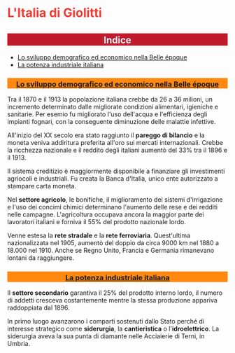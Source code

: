 <style type="text/css">
	h1 { color: #EF3E36; }
	h2
	{
		padding-top: 0.7%;
		padding-bottom: auto;
		width: 100%;
		text-align: center;
		color: white;
		background-color: #C01B2D;
	}
	h3
	{
		padding-top: 0.7%;
		padding-bottom: auto;
		text-align: center;
		width: 100%;
		background-color: #FF8811;
		color:white;
	}
</style>

# L'Italia di Giolitti

## Indice

- <a href="sviluppo">Lo sviluppo demografico ed economico nella Belle époque</a>
- <a href="industria">La potenza industriale italiana</a>

### <a href="#indice" id="sviluppo">Lo sviluppo demografico ed economico nella Belle époque</a>

Tra il 1870 e il 1913 la popolazione italiana crebbe da 26 a 36 milioni, un incremento determinato dalle migliorate condizioni alimentari, igieniche e sanitarie. Per esemio fu migliorato l'uso dell'acqua e l'efficienza degli impianti fognari, con la conseguente diminuzione delle malattie infettive.

All'inizio del XX secolo era stato raggiunto il **pareggo di bilancio** e la moneta veniva addiritura preferita all'oro sui mercati internazionali. Crebbe la ricchezza nazionale e il reddito degli italiani aumentò del 33% tra il 1896 e il 1913.

Il sistema creditizio è maggiormente disponibile a finanziare gli investimenti agriocoli e industriali. Fu creata la Banca d'Italia, unico ente autorizzato a stampare carta moneta.

Nel **settore agricolo**, le bonifiche, il miglioramento dei sistemi d'irrigazione e l'uso dei concimi chimici determinano l'aumento delle rese e dei redditi nelle campagne. L'agricoltura occupava ancora la maggior parte dei lavoratori italiani e forniva il 55% del prodotto nazionale lordo.

Venne estesa la **rete stradale** e la **rete ferroviaria**. Quest'ultima nazionalizzata nel 1905, aumentò del doppio da circa 9000 km nel 1880 a 18.000 nel 1910. Anche se Regno Unito, Francia e Germania rimanevano lontani da raggiungere.

### <a href="#indice" id="industria">La potenza industriale italiana</a>

Il **settore secondario** garantiva il 25% del prodotto interno lordo, il numero di addetti cresceva costantemente mentre la stessa produzione appariva raddoppiata dal 1896.

In primo luogo avanzarono i comparti sostenuti dallo Stato perché di interesse strategico come **siderurgia**, la **cantieristica** o l'**idroelettrico**. La siderurgia aveva la sua punta di diamante nelle Acciaierie di Terni, in Umbria.